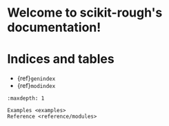 # Welcome to scikit-rough's documentation!

# Indices and tables

- {ref}`genindex`
- {ref}`modindex`
<!-- - {ref}`search` -->

```{toctree}
:maxdepth: 1

Examples <examples>
Reference <reference/modules>
```
